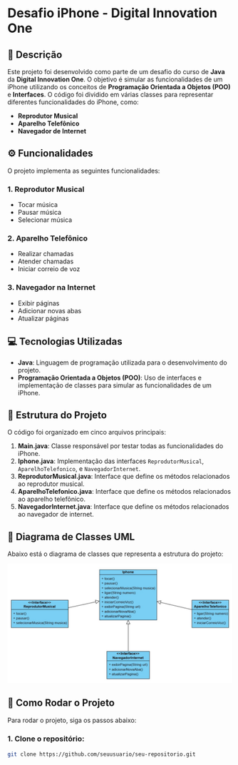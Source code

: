 # Desafio iPhone - Digital Innovation One

## 📜 Descrição

Este projeto foi desenvolvido como parte de um desafio do curso de **Java** da **Digital Innovation One**. O objetivo é simular as funcionalidades de um iPhone utilizando os conceitos de **Programação Orientada a Objetos (POO)** e **Interfaces**. O código foi dividido em várias classes para representar diferentes funcionalidades do iPhone, como:

- **Reprodutor Musical**
- **Aparelho Telefônico**
- **Navegador de Internet**

## ⚙️ Funcionalidades

O projeto implementa as seguintes funcionalidades:

### 1. **Reprodutor Musical**
- Tocar música
- Pausar música
- Selecionar música

### 2. **Aparelho Telefônico**
- Realizar chamadas
- Atender chamadas
- Iniciar correio de voz

### 3. **Navegador na Internet**
- Exibir páginas
- Adicionar novas abas
- Atualizar páginas

## 💻 Tecnologias Utilizadas

- **Java**: Linguagem de programação utilizada para o desenvolvimento do projeto.
- **Programação Orientada a Objetos (POO)**: Uso de interfaces e implementação de classes para simular as funcionalidades de um iPhone.

## 📂 Estrutura do Projeto

O código foi organizado em cinco arquivos principais:

1. **Main.java**: Classe responsável por testar todas as funcionalidades do iPhone.
2. **Iphone.java**: Implementação das interfaces `ReprodutorMusical`, `AparelhoTelefonico`, e `NavegadorInternet`.
3. **ReprodutorMusical.java**: Interface que define os métodos relacionados ao reprodutor musical.
4. **AparelhoTelefonico.java**: Interface que define os métodos relacionados ao aparelho telefônico.
5. **NavegadorInternet.java**: Interface que define os métodos relacionados ao navegador de internet.

## 🧩 Diagrama de Classes UML

Abaixo está o diagrama de classes que representa a estrutura do projeto:

![Diagrama de Classes](src/diagrama-classes.jpg)

## 🚀 Como Rodar o Projeto

Para rodar o projeto, siga os passos abaixo:

### 1. Clone o repositório:
```bash
git clone https://github.com/seuusuario/seu-repositorio.git